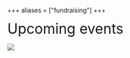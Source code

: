 +++
aliases = ["fundraising"]
+++


<font size="+3"> Upcoming events </font>

<div class="container_coorg">
	<div class="button"> <a href="https://www.zeffy.com/ticketing/soiree-spin"><img src="/img/SoireeSpin.jpg"></a> </div> 
</div>
